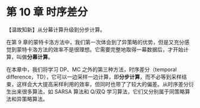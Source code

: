 # 第 10 章 时序差分

【温故知新】从分幕计算升级到分步计算。

在第 9 章的蒙特卡洛方法中，我们第一次体会到了异策略的优势，但是又充分感觉到蒙特卡洛方法的效率不是很理想。它需要完整地取得一幕数据后，才开始计算，叫做**分幕计算**。

在本章中，我们将学习 DP、MC 之外的第三种方法，时序差分（temporal difference，TD），它可以一边采样一边计算，即**分步计算**，而不必等到采样结束，这样会大大提高采样利用的效率，但同时也带了了较大的偏差。从时序差分衍生出来很多算法，如 SARSA 算法和 Q/双Q 学习算法，它们又分别属于同策略算法和异策略算法。
